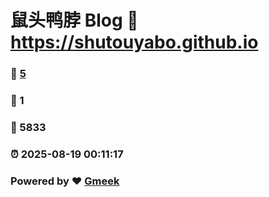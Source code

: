 # 鼠头鸭脖 Blog :link: https://shutouyabo.github.io 
### :page_facing_up: [5](https://shutouyabo.github.io/tag.html) 
### :speech_balloon: 1 
### :hibiscus: 5833 
### :alarm_clock: 2025-08-19 00:11:17 
### Powered by :heart: [Gmeek](https://github.com/Meekdai/Gmeek)
